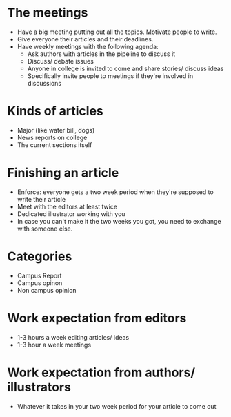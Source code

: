 #  The meetings

+ Have a big meeting putting out all the topics. Motivate people to write.
+ Give everyone their articles and their deadlines.
+ Have weekly meetings with the following agenda:
  + Ask authors with articles in the pipeline to discuss it
  + Discuss/ debate issues
  + Anyone in college is invited to come and share stories/ discuss ideas
  + Specifically invite people to meetings if they're involved in discussions

# Kinds of articles
+ Major (like water bill, dogs)
+ News reports on college
+ The current sections itself

# Finishing an article
+ Enforce: everyone gets a two week period when they're supposed to write their article
+ Meet with the editors at least twice
+ Dedicated illustrator working with you
+ In case you can't make it the two weeks you got, you need to exchange with someone else. 

# Categories
+ Campus Report
+ Campus opinon
+ Non campus opinion

# Work expectation from editors
+ 1-3 hours a week editing articles/ ideas
+ 1-3 hour a week meetings

# Work expectation from authors/ illustrators
+ Whatever it takes in your two week period for your article to come out
